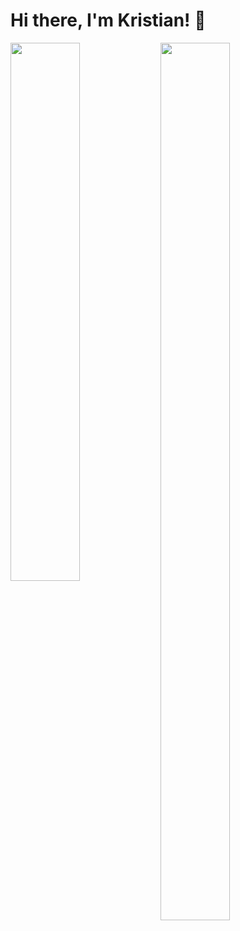 # Hi there, I'm Kristian! 👋 

<img align="left" width="47%" src="https://github-readme-stats.vercel.app/api?username=krigol14&show_icons=true" />
<img align="left" width="47%" height="60%" src="https://github-readme-stats.vercel.app/api/top-langs/?username=krigol14&layout=compact" />
